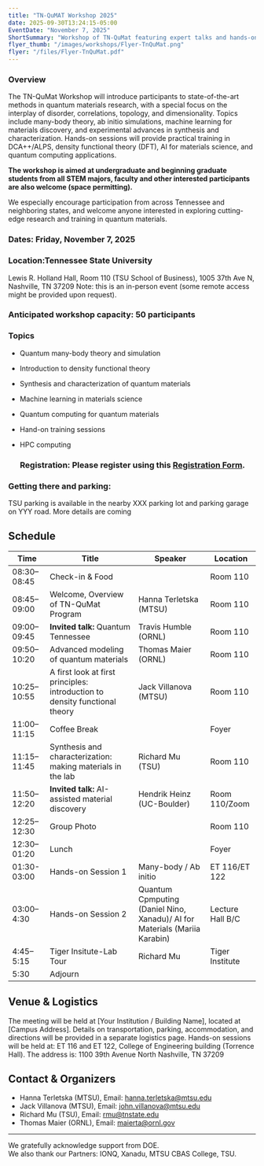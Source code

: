 ```yaml
---
title: "TN-QuMAT Workshop 2025"
date: 2025-09-30T13:24:15-05:00
EventDate: "November 7, 2025"
ShortSummary: "Workshop of TN-QuMat featuring expert talks and hands-on sessions"
flyer_thumb: "/images/workshops/Flyer-TnQuMat.png"
flyer: "/files/Flyer-TnQuMat.pdf"
---
```


### Overview

The TN-QuMat Workshop will introduce participants to state-of-the-art methods in quantum materials research, with a special focus on the interplay of disorder, correlations, topology, and dimensionality. Topics include many-body theory, ab initio simulations, machine learning for materials discovery, and experimental advances in synthesis and characterization. Hands-on sessions will provide practical training in DCA++/ALPS, density functional theory (DFT), AI for materials science, and quantum computing applications.

**The workshop is aimed at undergraduate and beginning graduate students from all STEM majors, faculty and other interested participants are also welcome (space permitting).**

We especially encourage participation from across Tennessee and neighboring states, and welcome anyone interested in exploring cutting-edge research and training in quantum materials.

### Dates: Friday, November 7, 2025 
### Location:Tennessee State University
Lewis R. Holland Hall, Room 110 (TSU School of Business),
1005 37th Ave N, Nashville, TN 37209
Note: this is an in-person event (some remote access might be provided upon request).
### Anticipated workshop capacity: 50 participants

### Topics
- Quantum many-body theory and simulation
- Introduction to density functional theory
- Synthesis and characterization of quantum materials
- Machine learning in materials science  
- Quantum computing for quantum materials
- Hand-on training sessions
- HPC computing

  ### Registration: Please register using this [Registration Form](https://forms.gle/CzTXN2JKwQ3esUyb9). 

### Getting there and parking:
TSU parking is available in the nearby XXX parking lot and parking garage on YYY road.  More details are coming


## Schedule
    
| Time        | Title                                           | Speaker          | Location     |
|-------------|------------------------------------------------|------------------|-----------------------|
| 08:30–08:45 | Check-in & Food                                 |                         | Room 110        |
| 08:45–09:00 | Welcome, Overview of TN-QuMat Program           | Hanna Terletska (MTSU)  | Room 110       |
| 09:00–09:45   | **Invited talk:** Quantum Tennessee            | Travis Humble (ORNL)    | Room 110        |
| 09:50–10:20  | Advanced modeling of quantum materials                    | Thomas Maier (ORNL)     |Room 110        |
| 10:25–10:55 | A first look at first principles: introduction to density functional theory                   | Jack Villanova (MTSU)   | Room 110        |
| 11:00–11:15|  Coffee Break                                    |                         |  Foyer             |
| 11:15–11:45 | Synthesis and characterization: making materials in the lab   | Richard Mu (TSU)    |Room 110          |
| 11:50–12:20 | **Invited talk:** AI-assisted material discovery   |Hendrik Heinz (UC-Boulder)      | Room 110/Zoom       |
| 12:25–12:30 | Group Photo                         |                  | Room 110      |
| 12:30–01:20 | Lunch                                           |                  | Foyer                 |
| 01:30-03:00 |Hands-on Session 1                              | Many-body / Ab initio                | ET 116/ET 122        |
| 03:00–4:30 | Hands-on Session 2                              |  Quantum Cpmputing (Daniel Nino, Xanadu)/ AI for Materials (Mariia Karabin)  | Lecture Hall B/C        |
| 4:45–5:15 | Tiger Insitute-Lab Tour                          |  Richard Mu | Tiger Institute    |
|5:30 |      Adjourn                                            |                                   |




## Venue & Logistics

The meeting will be held at [Your Institution / Building Name], located at [Campus Address]. Details on transportation, parking, accommodation, and directions will be provided in a separate logistics page.
Hands-on sessions will be held at: ET 116 and ET 122, College of Engineering building (Torrence Hall). The address is:
1100 39th Avenue North
Nashville, TN 37209

## Contact & Organizers

- Hanna Terletska (MTSU), Email: hanna.terletska@mtsu.edu
- Jack Villanova (MTSU),  Email: john.villanova@mtsu.edu
- Richard Mu (TSU), Email: rmu@tnstate.edu
- Thomas Maier (ORNL),  Email: maierta@ornl.gov

---

We gratefully acknowledge support from DOE.  
We also thank our Partners: IONQ, Xanadu, MTSU CBAS College, TSU.



